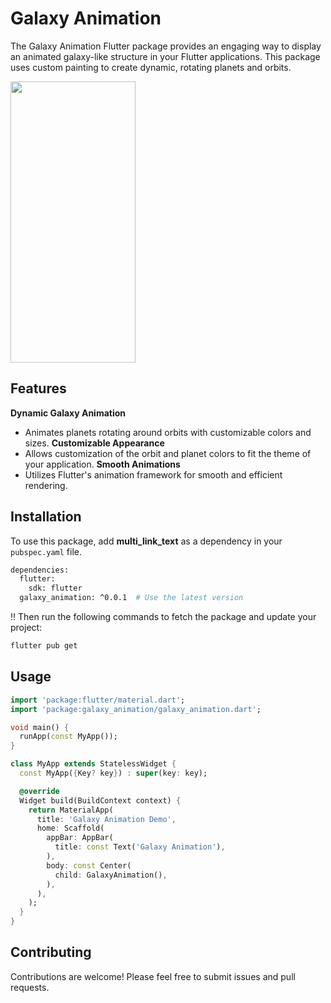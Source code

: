 # Galaxy Animation

The Galaxy Animation Flutter package provides an engaging way to display an animated galaxy-like structure in your Flutter applications. This package uses custom painting to create dynamic, rotating planets and orbits.

<img src="https://github.com/therasuldev/galaxy-animation/assets/74558294/3d5796d0-f4df-49ca-b538-6603957b04c9" width = "200" height = "450">

## Features
**Dynamic Galaxy Animation**
- Animates planets rotating around orbits with customizable colors and sizes.
**Customizable Appearance**
- Allows customization of the orbit and planet colors to fit the theme of your application.
**Smooth Animations**
- Utilizes Flutter's animation framework for smooth and efficient rendering.



## Installation

To use this package, add **multi_link_text** as a dependency in your `pubspec.yaml` file.

```bash
dependencies:
  flutter:
    sdk: flutter
  galaxy_animation: ^0.0.1  # Use the latest version
```
‼️ Then run the following commands to fetch the package and update your project:
```bash
flutter pub get
```


## Usage


```dart
import 'package:flutter/material.dart';
import 'package:galaxy_animation/galaxy_animation.dart';

void main() {
  runApp(const MyApp());
}

class MyApp extends StatelessWidget {
  const MyApp({Key? key}) : super(key: key);

  @override
  Widget build(BuildContext context) {
    return MaterialApp(
      title: 'Galaxy Animation Demo',
      home: Scaffold(
        appBar: AppBar(
          title: const Text('Galaxy Animation'),
        ),
        body: const Center(
          child: GalaxyAnimation(),
        ),
      ),
    );
  }
}


```

## Contributing
Contributions are welcome! Please feel free to submit issues and pull requests.
